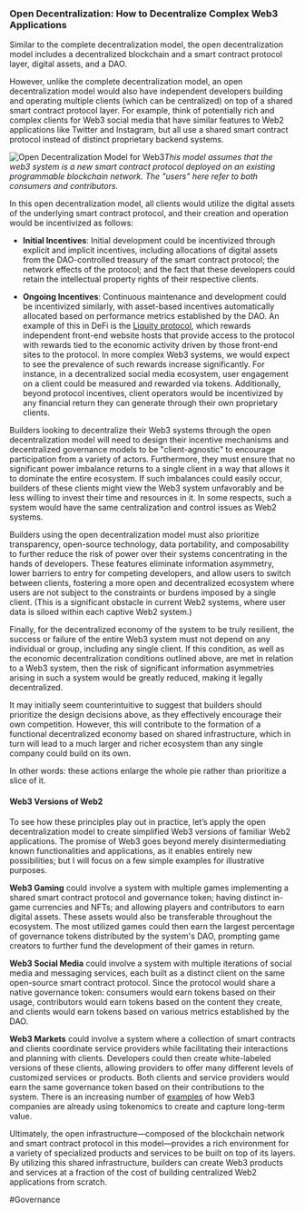 ### **Open Decentralization: How to Decentralize Complex Web3 Applications**

Similar to the complete decentralization model, the open decentralization model includes a decentralized blockchain and a smart contract protocol layer, digital assets, and a DAO.

However, unlike the complete decentralization model, an open decentralization model would also have independent developers building and operating multiple clients (which can be centralized) on top of a shared smart contract protocol layer. For example, think of potentially rich and complex clients for Web3 social media that have similar features to Web2 applications like Twitter and Instagram, but all use a shared smart contract protocol instead of distinct proprietary backend systems.

![Open Decentralization Model for Web3](file:////Users/sebaastiencailhol/Library/Group%20Containers/UBF8T346G9.Office/TemporaryItems/msohtmlclip/clip_image001.jpg)_This model assumes that the web3 system is a new smart contract protocol deployed on an existing programmable blockchain network. The "users" here refer to both consumers and contributors._

In this open decentralization model, all clients would utilize the digital assets of the underlying smart contract protocol, and their creation and operation would be incentivized as follows:

- **Initial Incentives**: Initial development could be incentivized through explicit and implicit incentives, including allocations of digital assets from the DAO-controlled treasury of the smart contract protocol; the network effects of the protocol; and the fact that these developers could retain the intellectual property rights of their respective clients.
  
- **Ongoing Incentives**: Continuous maintenance and development could be incentivized similarly, with asset-based incentives automatically allocated based on performance metrics established by the DAO. An example of this in DeFi is the [Liquity protocol](https://docs.liquity.org/), which rewards independent front-end website hosts that provide access to the protocol with rewards tied to the economic activity driven by those front-end sites to the protocol. In more complex Web3 systems, we would expect to see the prevalence of such rewards increase significantly. For instance, in a decentralized social media ecosystem, user engagement on a client could be measured and rewarded via tokens. Additionally, beyond protocol incentives, client operators would be incentivized by any financial return they can generate through their own proprietary clients.

Builders looking to decentralize their Web3 systems through the open decentralization model will need to design their incentive mechanisms and decentralized governance models to be "client-agnostic" to encourage participation from a variety of actors. Furthermore, they must ensure that no significant power imbalance returns to a single client in a way that allows it to dominate the entire ecosystem. If such imbalances could easily occur, builders of these clients might view the Web3 system unfavorably and be less willing to invest their time and resources in it. In some respects, such a system would have the same centralization and control issues as Web2 systems.

Builders using the open decentralization model must also prioritize transparency, open-source technology, data portability, and composability to further reduce the risk of power over their systems concentrating in the hands of developers. These features eliminate information asymmetry, lower barriers to entry for competing developers, and allow users to switch between clients, fostering a more open and decentralized ecosystem where users are not subject to the constraints or burdens imposed by a single client. (This is a significant obstacle in current Web2 systems, where user data is siloed within each captive Web2 system.)

Finally, for the decentralized economy of the system to be truly resilient, the success or failure of the entire Web3 system must not depend on any individual or group, including any single client. If this condition, as well as the economic decentralization conditions outlined above, are met in relation to a Web3 system, then the risk of significant information asymmetries arising in such a system would be greatly reduced, making it legally decentralized.

It may initially seem counterintuitive to suggest that builders should prioritize the design decisions above, as they effectively encourage their own competition. However, this will contribute to the formation of a functional decentralized economy based on shared infrastructure, which in turn will lead to a much larger and richer ecosystem than any single company could build on its own.

In other words: these actions enlarge the whole pie rather than prioritize a slice of it.

#### Web3 Versions of Web2

To see how these principles play out in practice, let’s apply the open decentralization model to create simplified Web3 versions of familiar Web2 applications. The promise of Web3 goes beyond merely disintermediating known functionalities and applications, as it enables entirely new possibilities; but I will focus on a few simple examples for illustrative purposes.

**Web3 Gaming** could involve a system with multiple games implementing a shared smart contract protocol and governance token; having distinct in-game currencies and NFTs; and allowing players and contributors to earn digital assets. These assets would also be transferable throughout the ecosystem. The most utilized games could then earn the largest percentage of governance tokens distributed by the system's DAO, prompting game creators to further fund the development of their games in return.

**Web3 Social Media** could involve a system with multiple iterations of social media and messaging services, each built as a distinct client on the same open-source smart contract protocol. Since the protocol would share a native governance token: consumers would earn tokens based on their usage, contributors would earn tokens based on the content they create, and clients would earn tokens based on various metrics established by the DAO.

**Web3 Markets** could involve a system where a collection of smart contracts and clients coordinate service providers while facilitating their interactions and planning with clients. Developers could then create white-labeled versions of these clients, allowing providers to offer many different levels of customized services or products. Both clients and service providers would earn the same governance token based on their contributions to the system. There is an increasing number of [examples](https://www.notboring.co/p/braintrust-fighting-capitalism-with) of how Web3 companies are already using tokenomics to create and capture long-term value.

Ultimately, the open infrastructure—composed of the blockchain network and smart contract protocol in this model—provides a rich environment for a variety of specialized products and services to be built on top of its layers. By utilizing this shared infrastructure, builders can create Web3 products and services at a fraction of the cost of building centralized Web2 applications from scratch.

#Governance 